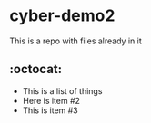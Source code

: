 # cyber-demo2

This is a repo with files already in it

## :octocat:


* This is a list of things
* Here is item #2
* This is item #3

